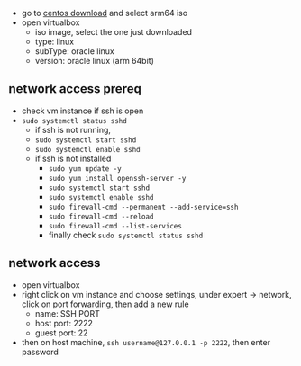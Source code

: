 - go to [centos download](https://www.centos.org/download/) and select arm64 iso
- open virtualbox
	- iso image, select the one just downloaded
	- type: linux
	- subType: oracle linux
	- version: oracle linux (arm 64bit)

## network access prereq
- check vm instance if ssh is open
- `sudo systemctl status sshd`
	- if ssh is not running, 
	- `sudo systemctl start sshd`
	- `sudo systemctl enable sshd`
	- if ssh is not installed 
		- `sudo yum update -y`
		- `sudo yum install openssh-server -y`
		- `sudo systemctl start sshd`
		- `sudo systemctl enable sshd`
		- `sudo firewall-cmd --permanent --add-service=ssh`
		- `sudo firewall-cmd --reload`
		- `sudo firewall-cmd --list-services`
		- finally check `sudo systemctl status sshd`
## network access

- open virtualbox
- right click on vm instance and choose settings, under expert -> network, click on port forwarding, then add a new rule
	- name: SSH PORT
	- host port: 2222
	- guest port: 22
- then on host machine, `ssh username@127.0.0.1 -p 2222`, then enter password